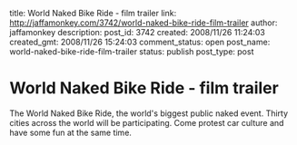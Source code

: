 title: World Naked Bike Ride - film trailer
link: http://jaffamonkey.com/3742/world-naked-bike-ride-film-trailer
author: jaffamonkey
description: 
post_id: 3742
created: 2008/11/26 11:24:03
created_gmt: 2008/11/26 15:24:03
comment_status: open
post_name: world-naked-bike-ride-film-trailer
status: publish
post_type: post

# World Naked Bike Ride - film trailer

The World Naked Bike Ride, the world's biggest public naked event. Thirty cities across the world will be participating. Come protest car culture and have some fun at the same time.